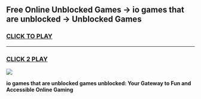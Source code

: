 
## Free Online Unblocked Games → io games that are unblocked → Unblocked Games
<h3>
<a href="https://premium.freeplayer.one?title=io_games_that_are_unblocked&ref=21F">CLICK TO PLAY</a></h3>
<hr>

<h3>
<a href="https://premium.freeplayer.one?title=io_games_that_are_unblocked&ref=21F">CLICK 2 PLAY</a>
  
</h3>

<a href="https://premium.freeplayer.one?title=io_games_that_are_unblocked&ref=21F/"><img src="https://clearcache.store/games.png"></a>


**io games that are unblocked games unblocked: Your Gateway to Fun and Accessible Online Gaming**
